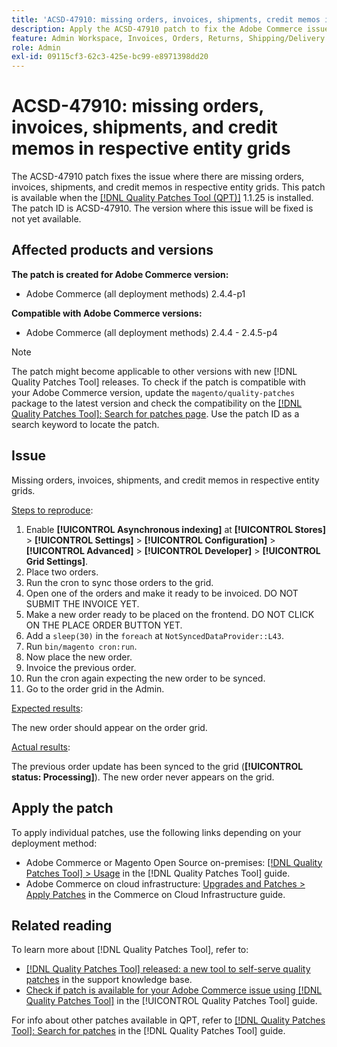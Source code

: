 ```yaml
---
title: 'ACSD-47910: missing orders, invoices, shipments, credit memos in respective entity grids'
description: Apply the ACSD-47910 patch to fix the Adobe Commerce issue where there are missing orders, invoices, shipments, and credit memos in respective entity grids.
feature: Admin Workspace, Invoices, Orders, Returns, Shipping/Delivery
role: Admin
exl-id: 09115cf3-62c3-425e-bc99-e8971398dd20
---
```

# ACSD-47910: missing orders, invoices, shipments, and credit memos in respective entity grids

The ACSD-47910 patch fixes the issue where there are missing orders, invoices, shipments, and credit memos in respective entity grids. This patch is available when the [[!DNL Quality Patches Tool (QPT)]](https://experienceleague.adobe.com/en/docs/commerce-knowledge-base/kb/announcements/commerce-announcements/magento-quality-patches-released-new-tool-to-self-serve-quality-patches) 1.1.25 is installed. The patch ID is ACSD-47910. The version where this issue will be fixed is not yet available.

## Affected products and versions

**The patch is created for Adobe Commerce version:**
* Adobe Commerce (all deployment methods) 2.4.4-p1

**Compatible with Adobe Commerce versions:**
* Adobe Commerce (all deployment methods)  2.4.4 - 2.4.5-p4

>[!NOTE]
>
>The patch might become applicable to other versions with new [!DNL Quality Patches Tool] releases. To check if the patch is compatible with your Adobe Commerce version, update the `magento/quality-patches` package to the latest version and check the compatibility on the [[!DNL Quality Patches Tool]: Search for patches page](https://experienceleague.adobe.com/tools/commerce-quality-patches/index.html). Use the patch ID as a search keyword to locate the patch.

## Issue

Missing orders, invoices, shipments, and credit memos in respective entity grids.

<u>Steps to reproduce</u>:

1. Enable **[!UICONTROL Asynchronous indexing]** at **[!UICONTROL Stores]** > **[!UICONTROL Settings]** > **[!UICONTROL Configuration]** > **[!UICONTROL Advanced]** > **[!UICONTROL Developer]** > **[!UICONTROL Grid Settings]**.
1. Place two orders.
1. Run the cron to sync those orders to the grid.
1. Open one of the orders and make it ready to be invoiced. DO NOT SUBMIT THE INVOICE YET.
1. Make a new order ready to be placed on the frontend. DO NOT CLICK ON THE PLACE ORDER BUTTON YET.
1. Add a `sleep(30)` in the `foreach` at `NotSyncedDataProvider::L43`.
1. Run `bin/magento cron:run`.
1. Now place the new order.
1. Invoice the previous order.
1. Run the cron again expecting the new order to be synced.
1. Go to the order grid in the Admin.

<u>Expected results</u>:

The new order should appear on the order grid.

<u>Actual results</u>:

The previous order update has been synced to the grid (**[!UICONTROL status: Processing]**). The new order never appears on the grid.

## Apply the patch

To apply individual patches, use the following links depending on your deployment method:

* Adobe Commerce or Magento Open Source on-premises: [[!DNL Quality Patches Tool] > Usage](/help/tools/quality-patches-tool/usage.md) in the [!DNL Quality Patches Tool] guide.
* Adobe Commerce on cloud infrastructure: [Upgrades and Patches > Apply Patches](https://experienceleague.adobe.com/docs/commerce-cloud-service/user-guide/develop/upgrade/apply-patches.html) in the Commerce on Cloud Infrastructure guide.

## Related reading

To learn more about [!DNL Quality Patches Tool], refer to:

* [[!DNL Quality Patches Tool] released: a new tool to self-serve quality patches](https://experienceleague.adobe.com/en/docs/commerce-knowledge-base/kb/announcements/commerce-announcements/magento-quality-patches-released-new-tool-to-self-serve-quality-patches) in the support knowledge base.
* [Check if patch is available for your Adobe Commerce issue using [!DNL Quality Patches Tool]](/help/tools/quality-patches-tool/patches-available-in-qpt/check-patch-for-magento-issue-with-magento-quality-patches.md) in the [!UICONTROL Quality Patches Tool] guide.


For info about other patches available in QPT, refer to [[!DNL Quality Patches Tool]: Search for patches](https://experienceleague.adobe.com/tools/commerce-quality-patches/index.html) in the [!DNL Quality Patches Tool] guide.

